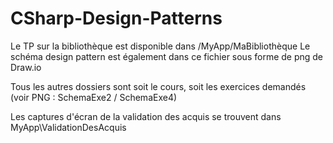 # CSharp-Design-Patterns

Le TP sur la bibliothèque est disponible dans /MyApp/MaBibliothèque
Le schéma design pattern est également dans ce fichier sous forme de png de Draw.io

Tous les autres dossiers sont soit le cours, soit les exercices demandés (voir PNG : SchemaExe2 / SchemaExe4)


Les captures d'écran de la validation des acquis se trouvent dans MyApp\ValidationDesAcquis

